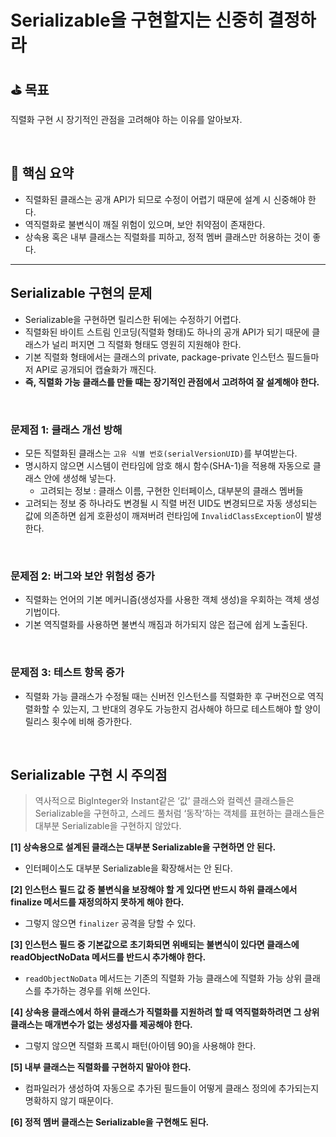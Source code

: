 # Serializable을 구현할지는 신중히 결정하라

## ⛳️ 목표

직렬화 구현 시 장기적인 관점을 고려해야 하는 이유를 알아보자.

<br>

## 📄 핵심 요약

- 직렬화된 클래스는 공개 API가 되므로 수정이 어렵기 때문에 설계 시 신중해야 한다.
- 역직렬화로 불변식이 깨질 위험이 있으며, 보안 취약점이 존재한다.
- 상속용 혹은 내부 클래스는 직렬화를 피하고, 정적 멤버 클래스만 허용하는 것이 좋다.

---

## Serializable 구현의 문제

- Serializable을 구현하면 릴리스한 뒤에는 수정하기 어렵다.
- 직렬화된 바이트 스트림 인코딩(직렬화 형태)도 하나의 공개 API가 되기 때문에 클래스가 널리 퍼지면 그 직렬화 형태도 영원히 지원해야 한다.
- 기본 직렬화 형태에서는 클래스의 private, package-private 인스턴스 필드들마저 API로 공개되어 캡슐화가 깨진다.
- **즉, 직렬화 가능 클래스를 만들 때는 장기적인 관점에서 고려하여 잘 설계해야 한다.**

<Br>

### 문제점 1: 클래스 개선 방해

- 모든 직렬화된 클래스는 `고유 식별 번호(serialVersionUID)`를 부여받는다.
- 명시하지 않으면 시스템이 런타임에 암호 해시 함수(SHA-1)을 적용해 자동으로 클래스 안에 생성해 넣는다.
    - 고려되는 정보 : 클래스 이름, 구현한 인터페이스, 대부분의 클래스 멤버들
- 고려되는 정보 중 하나라도 변경될 시 직렬 버전 UID도 변경되므로 자동 생성되는 값에 의존하면 쉽게 호환성이 깨져버려 런타임에 `InvalidClassException`이 발생한다.

<br>

### 문제점 2: 버그와 보안 위험성 증가

- 직렬화는 언어의 기본 메커니즘(생성자를 사용한 객체 생성)을 우회하는 객체 생성 기법이다.
- 기본 역직렬화를 사용하면 불변식 깨짐과 허가되지 않은 접근에 쉽게 노출된다.

<br>

### 문제점 3: 테스트 항목 증가

- 직렬화 가능 클래스가 수정될 때는 신버전 인스턴스를 직렬화한 후 구버전으로 역직렬화할 수 있는지, 그 반대의 경우도 가능한지 검사해야 하므로 테스트해야 할 양이 릴리스 횟수에 비해 증가한다.

<br>

## Serializable 구현 시 주의점

> 역사적으로 BigInteger와 Instant같은 ‘값’ 클래스와 컬렉션 클래스들은 Serializable을 구현하고, 스레드 풀처럼 ‘동작’하는 객체를 표현하는 클래스들은 대부분 Serializable을 구현하지 않았다.
>

**[1] 상속용으로 설계된 클래스는 대부분 Serializable을 구현하면 안 된다.**

- 인터페이스도 대부분 Serializable을 확장해서는 안 된다.

**[2] 인스턴스 필드 값 중 불변식을 보장해야 할 게 있다면 반드시 하위 클래스에서 finalize 메서드를 재정의하지 못하게 해야 한다.**

- 그렇지 않으면 `finalizer` 공격을 당할 수 있다.

**[3] 인스턴스 필드 중 기본값으로 초기화되면 위배되는 불변식이 있다면 클래스에 readObjectNoData 메서드를 반드시 추가해야 한다.**

- `readObjectNoData` 메서드는 기존의 직렬화 가능 클래스에 직렬화 가능 상위 클래스를 추가하는 경우를 위해 쓰인다.

**[4] 상속용 클래스에서 하위 클래스가 직렬화를 지원하려 할 때 역직렬화하려면 그 상위 클래스는 매개변수가 없는 생성자를 제공해야 한다.**

- 그렇지 않으면 직렬화 프록시 패턴(아이템 90)을 사용해야 한다.

**[5] 내부 클래스는 직렬화를 구현하지 말아야 한다.**

- 컴파일러가 생성하여 자동으로 추가된 필드들이 어떻게 클래스 정의에 추가되는지 명확하지 않기 때문이다.

**[6] 정적 멤버 클래스는 Serializable을 구현해도 된다.**